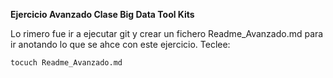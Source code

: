 

__Ejercicio Avanzado Clase Big Data Tool Kits__

Lo rimero fue ir a ejecutar git y crear un fichero Readme_Avanzado.md para ir anotando lo que se ahce con este ejercicio.
Teclee:

	tocuch Readme_Avanzado.md




